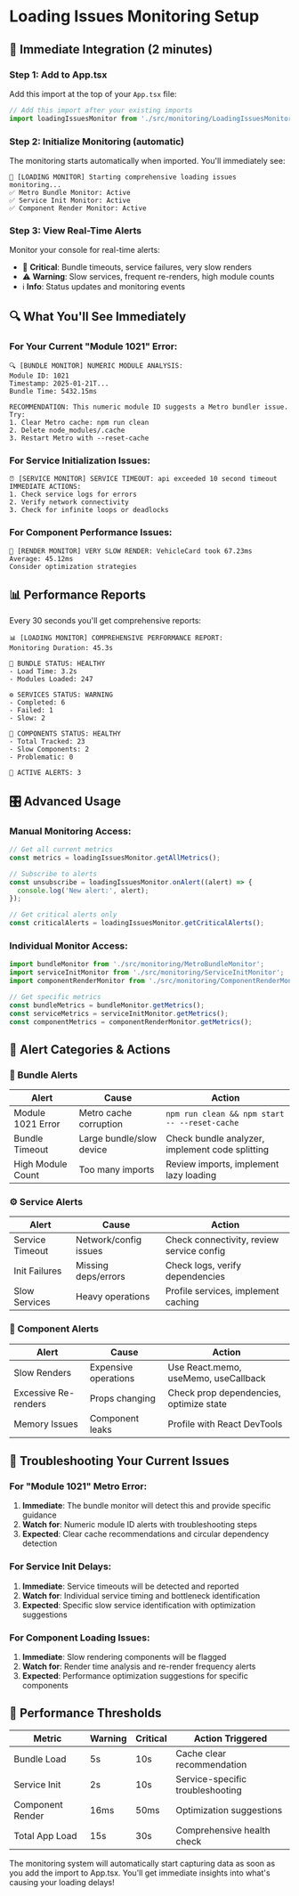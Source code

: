 # Loading Issues Monitoring Setup

## 🎯 Immediate Integration (2 minutes)

### Step 1: Add to App.tsx
Add this import at the top of your `App.tsx` file:

```typescript
// Add this import after your existing imports
import loadingIssuesMonitor from './src/monitoring/LoadingIssuesMonitor';
```

### Step 2: Initialize Monitoring (automatic)
The monitoring starts automatically when imported. You'll immediately see:
```
🚀 [LOADING MONITOR] Starting comprehensive loading issues monitoring...
✅ Metro Bundle Monitor: Active
✅ Service Init Monitor: Active
✅ Component Render Monitor: Active
```

### Step 3: View Real-Time Alerts
Monitor your console for real-time alerts:
- 🚨 **Critical**: Bundle timeouts, service failures, very slow renders
- ⚠️ **Warning**: Slow services, frequent re-renders, high module counts
- ℹ️ **Info**: Status updates and monitoring events

## 🔍 What You'll See Immediately

### For Your Current "Module 1021" Error:
```
🔍 [BUNDLE MONITOR] NUMERIC MODULE ANALYSIS:
Module ID: 1021
Timestamp: 2025-01-21T...
Bundle Time: 5432.15ms

RECOMMENDATION: This numeric module ID suggests a Metro bundler issue.
Try: 
1. Clear Metro cache: npm run clean
2. Delete node_modules/.cache
3. Restart Metro with --reset-cache
```

### For Service Initialization Issues:
```
⏰ [SERVICE MONITOR] SERVICE TIMEOUT: api exceeded 10 second timeout
IMMEDIATE ACTIONS:
1. Check service logs for errors
2. Verify network connectivity 
3. Check for infinite loops or deadlocks
```

### For Component Performance Issues:
```
🐌 [RENDER MONITOR] VERY SLOW RENDER: VehicleCard took 67.23ms
Average: 45.12ms
Consider optimization strategies
```

## 📊 Performance Reports

Every 30 seconds you'll get comprehensive reports:

```
📊 [LOADING MONITOR] COMPREHENSIVE PERFORMANCE REPORT:
Monitoring Duration: 45.3s

🎒 BUNDLE STATUS: HEALTHY
- Load Time: 3.2s  
- Modules Loaded: 247

⚙️ SERVICES STATUS: WARNING
- Completed: 6
- Failed: 1
- Slow: 2

🎨 COMPONENTS STATUS: HEALTHY
- Total Tracked: 23
- Slow Components: 2
- Problematic: 0

🚨 ACTIVE ALERTS: 3
```

## 🎛️ Advanced Usage

### Manual Monitoring Access:
```typescript
// Get all current metrics
const metrics = loadingIssuesMonitor.getAllMetrics();

// Subscribe to alerts
const unsubscribe = loadingIssuesMonitor.onAlert((alert) => {
  console.log('New alert:', alert);
});

// Get critical alerts only
const criticalAlerts = loadingIssuesMonitor.getCriticalAlerts();
```

### Individual Monitor Access:
```typescript
import bundleMonitor from './src/monitoring/MetroBundleMonitor';
import serviceInitMonitor from './src/monitoring/ServiceInitMonitor'; 
import componentRenderMonitor from './src/monitoring/ComponentRenderMonitor';

// Get specific metrics
const bundleMetrics = bundleMonitor.getMetrics();
const serviceMetrics = serviceInitMonitor.getMetrics();
const componentMetrics = componentRenderMonitor.getMetrics();
```

## 🚨 Alert Categories & Actions

### 🎒 Bundle Alerts
| Alert | Cause | Action |
|-------|-------|---------|
| Module 1021 Error | Metro cache corruption | `npm run clean && npm start -- --reset-cache` |
| Bundle Timeout | Large bundle/slow device | Check bundle analyzer, implement code splitting |
| High Module Count | Too many imports | Review imports, implement lazy loading |

### ⚙️ Service Alerts  
| Alert | Cause | Action |
|-------|-------|---------|
| Service Timeout | Network/config issues | Check connectivity, review service config |
| Init Failures | Missing deps/errors | Check logs, verify dependencies |
| Slow Services | Heavy operations | Profile services, implement caching |

### 🎨 Component Alerts
| Alert | Cause | Action |
|-------|-------|---------|
| Slow Renders | Expensive operations | Use React.memo, useMemo, useCallback |
| Excessive Re-renders | Props changing | Check prop dependencies, optimize state |
| Memory Issues | Component leaks | Profile with React DevTools |

## 🎯 Troubleshooting Your Current Issues

### For "Module 1021" Metro Error:
1. **Immediate**: The bundle monitor will detect this and provide specific guidance
2. **Watch for**: Numeric module ID alerts with troubleshooting steps
3. **Expected**: Clear cache recommendations and circular dependency detection

### For Service Init Delays:
1. **Immediate**: Service timeouts will be detected and reported
2. **Watch for**: Individual service timing and bottleneck identification
3. **Expected**: Specific slow service identification with optimization suggestions

### For Component Loading Issues:
1. **Immediate**: Slow rendering components will be flagged
2. **Watch for**: Render time analysis and re-render frequency alerts
3. **Expected**: Performance optimization suggestions for specific components

## 🔧 Performance Thresholds

| Metric | Warning | Critical | Action Triggered |
|--------|---------|----------|------------------|
| Bundle Load | 5s | 10s | Cache clear recommendation |
| Service Init | 2s | 10s | Service-specific troubleshooting |
| Component Render | 16ms | 50ms | Optimization suggestions |
| Total App Load | 15s | 30s | Comprehensive health check |

The monitoring system will automatically start capturing data as soon as you add the import to App.tsx. You'll get immediate insights into what's causing your loading delays!